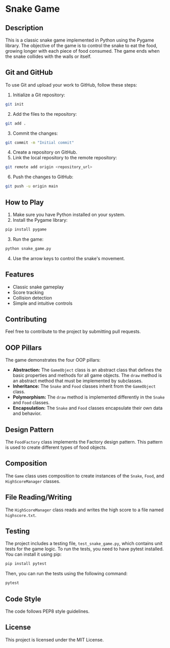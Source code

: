 # Snake Game

## Description

This is a classic snake game implemented in Python using the Pygame library. The objective of the game is to control the snake to eat the food, growing longer with each piece of food consumed. The game ends when the snake collides with the walls or itself.

## Git and GitHub

To use Git and upload your work to GitHub, follow these steps:

1.  Initialize a Git repository:
```bash
git init
```
2.  Add the files to the repository:
```bash
git add .
```
3.  Commit the changes:
```bash
git commit -m "Initial commit"
```
4.  Create a repository on GitHub.
5.  Link the local repository to the remote repository:
```bash
git remote add origin <repository_url>
```
6.  Push the changes to GitHub:
```bash
git push -u origin main
```

## How to Play

1.  Make sure you have Python installed on your system.
2.  Install the Pygame library: 
```bash
pip install pygame
```
3.  Run the game: 
```bash
python snake_game.py
```
4.  Use the arrow keys to control the snake's movement.

## Features

*   Classic snake gameplay
*   Score tracking
*   Collision detection
*   Simple and intuitive controls

## Contributing

Feel free to contribute to the project by submitting pull requests.

## OOP Pillars

The game demonstrates the four OOP pillars:

*   **Abstraction:** The `GameObject` class is an abstract class that defines the basic properties and methods for all game objects. The `draw` method is an abstract method that must be implemented by subclasses.
*   **Inheritance:** The `Snake` and `Food` classes inherit from the `GameObject` class.
*   **Polymorphism:** The `draw` method is implemented differently in the `Snake` and `Food` classes.
*   **Encapsulation:** The `Snake` and `Food` classes encapsulate their own data and behavior.

## Design Pattern

The `FoodFactory` class implements the Factory design pattern. This pattern is used to create different types of food objects.

## Composition

The `Game` class uses composition to create instances of the `Snake`, `Food`, and `HighScoreManager` classes.

## File Reading/Writing

The `HighScoreManager` class reads and writes the high score to a file named `highscore.txt`.

## Testing

The project includes a testing file, `test_snake_game.py`, which contains unit tests for the game logic. To run the tests, you need to have pytest installed. You can install it using pip:

```bash
pip install pytest
```

Then, you can run the tests using the following command:

```bash
pytest
```

## Code Style

The code follows PEP8 style guidelines.

## License

This project is licensed under the MIT License.
